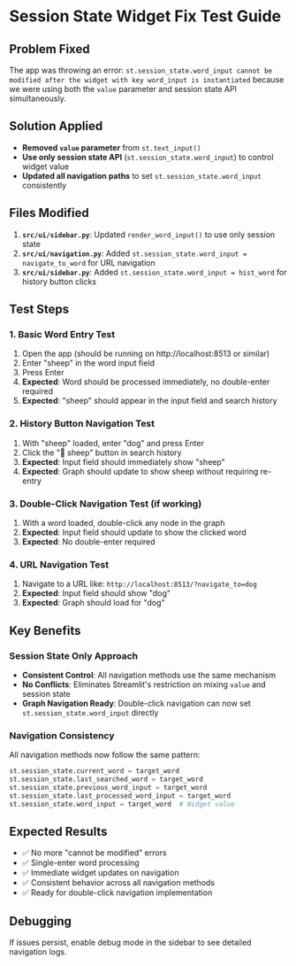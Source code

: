 # Session State Widget Fix Test Guide

## Problem Fixed
The app was throwing an error: `st.session_state.word_input cannot be modified after the widget with key word_input is instantiated` because we were using both the `value` parameter and session state API simultaneously.

## Solution Applied
- **Removed `value` parameter** from `st.text_input()` 
- **Use only session state API** (`st.session_state.word_input`) to control widget value
- **Updated all navigation paths** to set `st.session_state.word_input` consistently

## Files Modified
1. **`src/ui/sidebar.py`**: Updated `render_word_input()` to use only session state
2. **`src/ui/navigation.py`**: Added `st.session_state.word_input = navigate_to_word` for URL navigation
3. **`src/ui/sidebar.py`**: Added `st.session_state.word_input = hist_word` for history button clicks

## Test Steps

### 1. Basic Word Entry Test
1. Open the app (should be running on http://localhost:8513 or similar)
2. Enter "sheep" in the word input field
3. Press Enter
4. **Expected**: Word should be processed immediately, no double-enter required
5. **Expected**: "sheep" should appear in the input field and search history

### 2. History Button Navigation Test
1. With "sheep" loaded, enter "dog" and press Enter
2. Click the "📝 sheep" button in search history
3. **Expected**: Input field should immediately show "sheep"
4. **Expected**: Graph should update to show sheep without requiring re-entry

### 3. Double-Click Navigation Test (if working)
1. With a word loaded, double-click any node in the graph
2. **Expected**: Input field should update to show the clicked word
3. **Expected**: No double-enter required

### 4. URL Navigation Test
1. Navigate to a URL like: `http://localhost:8513/?navigate_to=dog`
2. **Expected**: Input field should show "dog"
3. **Expected**: Graph should load for "dog"

## Key Benefits

### Session State Only Approach
- **Consistent Control**: All navigation methods use the same mechanism
- **No Conflicts**: Eliminates Streamlit's restriction on mixing `value` and session state
- **Graph Navigation Ready**: Double-click navigation can now set `st.session_state.word_input` directly

### Navigation Consistency
All navigation methods now follow the same pattern:
```python
st.session_state.current_word = target_word
st.session_state.last_searched_word = target_word  
st.session_state.previous_word_input = target_word
st.session_state.last_processed_word_input = target_word
st.session_state.word_input = target_word  # Widget value
```

## Expected Results
- ✅ No more "cannot be modified" errors
- ✅ Single-enter word processing
- ✅ Immediate widget updates on navigation
- ✅ Consistent behavior across all navigation methods
- ✅ Ready for double-click navigation implementation

## Debugging
If issues persist, enable debug mode in the sidebar to see detailed navigation logs. 